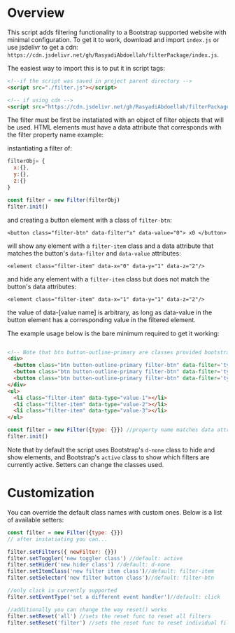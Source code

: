 # Overview

This script adds filtering functionality to a Bootstrap supported website with minimal configuration. To get it to work, download and import `index.js` or use jsdelivr to get a cdn: `https://cdn.jsdelivr.net/gh/RasyadiAbdoellah/filterPackage/index.js`.

The easiest way to import this is to put it in script tags:
```html
<!--if the script was saved in project parent directory -->
<script src="./filter.js"></script>

<!-- if using cdn -->
<script src="https://cdn.jsdelivr.net/gh/RasyadiAbdoellah/filterPackage/index.js"></script>
```


The filter must be first be instatiated with an object of filter objects that will be used. HTML elements must have a data attribute that corresponds with the filter property name
example:

instantiating a filter of:
```js
filterObj= {
  x:{},
  y:{},
  z:{}
}

const filter = new Filter(filterObj)
filter.init()
```

and creating a button element with a class of `filter-btn`:

`<button class="filter-btn" data-filter"x" data-value="0"> x0 </button>`

will show any element with a `filter-item` class and a data attribute that matches the button's `data-filter` and `data-value` attributes:

`<element class="filter-item" data-x="0" data-y="1" data-z="2"/>`

and hide any element with a `filter-item` class but does not match the button's data attributes:

`<element class="filter-item" data-x="1" data-y="1" data-z="2"/>`

the value of data-[value name] is arbitrary, as long as data-value in the button element has a corresponding value in the filtered element. 

The example usage below is the bare minimum required to get it working:
```html

<!-- Note that btn button-outline-primary are classes provided bootstrap for styling -->
<div>
  <button class="btn button-outline-primary filter-btn" data-filter='type' data-value='value-1'>filter value</button>
  <button class="btn button-outline-primary filter-btn" data-filter='type' data-value='value-2'>filter value</button>
  <button class="btn button-outline-primary filter-btn" data-filter='type' data-value='value-3'>filter value</button>
</div>
<ul>
  <li class="filter-item" data-type="value-1"></li>
  <li class="filter-item" data-type="value-2"></li>
  <li class="filter-item" data-type="value-3"></li>
</ul>
```
```js
const filter = new Filter({type: {}}) //property name matches data attribute name
filter.init()
```

Note that by default the script uses Bootstrap's `d-none` class to hide and show elements, and Bootstrap's `active` class to show which filters are currently active. Setters can change the classes used.


# Customization

You can override the default class names with custom ones. Below is a list of available setters:

```js
const filter = new Filter({type: {}})
// after instatiating you can...

filter.setFilters({ newFilter: {}})
filter.setToggler('new toggler class') //default: active
filter.setHider('new hider class') //default: d-none
filter.setItemClass('new filter item class')//default: filter-item
filter.setSelector('new filter button class')//default: filter-btn

//only click is currently supported
filter.setEventType('set a different event handler')//default: click

//additionally you can change the way reset() works
filter.setReset('all') //sets the reset func to reset all filters
filter.setReset('filter') //sets the reset func to reset individual filter button groups
```


